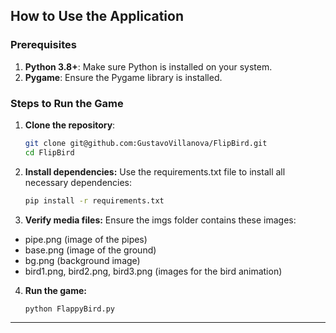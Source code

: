 ## How to Use the Application

### Prerequisites
1. **Python 3.8+**: Make sure Python is installed on your system.
2. **Pygame**: Ensure the Pygame library is installed.

### Steps to Run the Game
1. **Clone the repository**:
   ```bash
   git clone git@github.com:GustavoVillanova/FlipBird.git
   cd FlipBird
2. **Install dependencies:** Use the requirements.txt file to install all necessary dependencies:

    ```bash
    pip install -r requirements.txt
3. **Verify media files:** Ensure the imgs folder contains these images:

- pipe.png (image of the pipes)
- base.png (image of the ground)
- bg.png (background image)
- bird1.png, bird2.png, bird3.png (images for the bird animation)

4. **Run the game:**

    ```bash
    python FlappyBird.py
---

